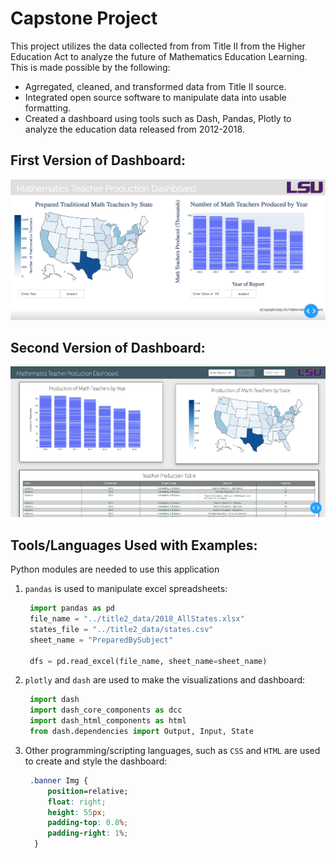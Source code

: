 # Capstone Project

This project utilizes the data collected from from Title II from the Higher Education Act to analyze the future of Mathematics Education Learning. This is made possible by the following:

* Agrregated, cleaned, and transformed data from Title II source.
* Integrated open source software to manipulate data into usable formatting.
* Created a dashboard using tools such as Dash, Pandas, Plotly to analyze the education data released from 2012-2018.

## First Version of Dashboard:

<p align="center">
  <img src="/capstone/readme/dashboardV1.png" alt="Dashboard Version 1" width="738">
</p>

## Second Version of Dashboard:

<p align="center">
  <img src="capstone/readme/dashboardV2.png" alt="Dashboard Version 1" width="738">
</p>

## Tools/Languages Used with Examples:

Python modules are needed to use this application

1. `pandas` is used to manipulate excel spreadsheets:

   ```py
    import pandas as pd
    file_name = "../title2_data/2018_AllStates.xlsx"
    states_file = "../title2_data/states.csv"
    sheet_name = "PreparedBySubject"

    dfs = pd.read_excel(file_name, sheet_name=sheet_name)
   ```

2. `plotly` and `dash` are used to make the visualizations and dashboard:

   ```py
    import dash
    import dash_core_components as dcc
    import dash_html_components as html
    from dash.dependencies import Output, Input, State
   ```

3. Other programming/scripting languages, such as `CSS` and `HTML` are used to create and style the dashboard:

   ```css
    .banner Img {
        position=relative;
        float: right;
        height: 55px;
        padding-top: 0.8%;
        padding-right: 1%;
     }
   ```
